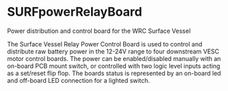# SURFpowerRelayBoard
Power distribution and control board for the WRC Surface Vessel

  The Surface Vessel Relay Power Control Board is used to control and distribute raw battery power in the 12-24V range to four downstream VESC motor control boards. 
 The power can be enabled/disabled manually with an on-board PCB mount switch, or controlled with two logic level inputs acting as a set/reset flip flop.  The boards status is represented by an on-board led and off-board LED connection for a lighted switch.
